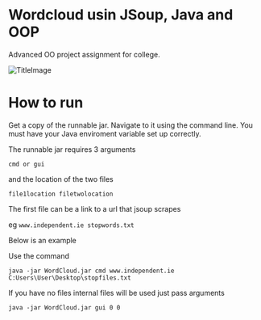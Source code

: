 # Wordcloud usin JSoup, Java and OOP
Advanced OO project assignment for college.

![TitleImage](http://puu.sh/mqW5Q/fca844b844.png)

# How to run

Get a copy of the runnable jar. Navigate to it using the command line. You must have your Java enviroment variable set up correctly.

The runnable jar requires 3 arguments

```cmd or gui``` 

and the location of the two files

```file1location filetwolocation```

The first file can be a link to a url that jsoup scrapes 

eg ```www.independent.ie stopwords.txt```

Below is an example 

Use the command

```java -jar WordCloud.jar cmd www.independent.ie C:Users\User\Desktop\stopfiles.txt```

If you have no files internal files will be used just pass arguments 

```java -jar WordCloud.jar gui 0 0```

